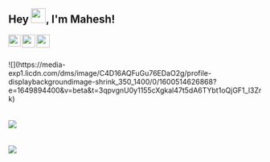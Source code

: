 ## Hey <img src="https://github.com/TheDudeThatCode/TheDudeThatCode/blob/master/Assets/Hi.gif" width="29px">, I'm Mahesh!

<a href="https://www.linkedin.com/in/mahesh-odedara-486335197/">
  <img align="left" width="24px" src="https://cdn-icons-png.flaticon.com/512/174/174857.png"  />
</a>
<a href="https://twitter.com/ichmahesh">
  <img align="left" width="26px" src="https://logodownload.org/wp-content/uploads/2014/09/twitter-logo-6.png" />
</a>
<a href="mailto:maheshodedara13@yahoo.com">
  <img align="left" width="26px" src="https://cdn-icons-png.flaticon.com/512/281/281769.png" />
</a>
<br />
<br />
<br />
![](https://media-exp1.licdn.com/dms/image/C4D16AQFuGu76EDaO2g/profile-displaybackgroundimage-shrink_350_1400/0/1600514626868?e=1649894400&v=beta&t=3qpvgnU0y1155cXgkal47t5dA6TYbt1oQjGF1_l3Zrk)
<br />
<br />
<br />
<a href="https://github.com/mahesh-143/github-readme-stats">
  <img align="center" src="https://github-readme-stats.vercel.app/api?username=mahesh-143&show_icons=true&theme=tokyonight" />
</a>
<br />
<br />
<br />
<a href="https://github.com/mahesh-143/github-readme-stats">
  <img align="center" src="https://github-readme-stats.vercel.app/api/top-langs/?username=mahesh-143&layout=compact" />
</a>

